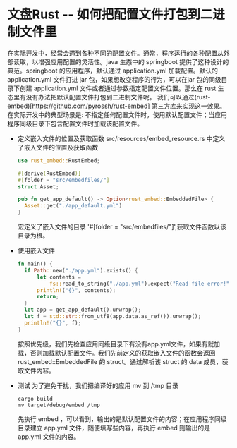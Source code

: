 # 文盘Rust -- 如何把配置文件打包到二进制文件里

在实际开发中，经常会遇到各种不同的配置文件。通常，程序运行的各种配置从外部读取，以增强应用配置的灵活性。java 生态中的 springboot 提供了这种设计的典范。springboot 的应用程序，默认通过 application.yml 加载配置。默认的 application.yml 文件打进 jar 包，如果想改变程序的行为，可以在jar 包的同级目录下创建 application.yml 文件或者通过参数指定配置文件位置。那么在 rust 生态里有没有办法把默认配置文件打包到二进制文件呢。
我们可以通过(rust-embed)[https://github.com/pyrossh/rust-embed] 第三方库来实现这一效果。
在实际开发中的典型场景是: 不指定任何配置文件时，使用默认配置文件；当应用程序同级目录下包含配置文件时加载该配置文件。

* 定义嵌入文件的位置及获取函数
  src/resources/embed_resource.rs 中定义了嵌入文件的位置及获取函数

  ```rust
  use rust_embed::RustEmbed;

  #[derive(RustEmbed)]
  #[folder = "src/embedfiles/"]
  struct Asset;

  pub fn get_app_default() -> Option<rust_embed::EmbeddedFile> {
    Asset::get("./app_default.yml")
  }
  ```

  宏定义了嵌入文件的目录 '#[folder = "src/embedfiles/"]',获取文件函数以该目录为根。

* 使用嵌入文件
  
  ```rust
  fn main() {
    if Path::new("./app.yml").exists() {
        let contents =
            fs::read_to_string("./app.yml").expect("Read file error!");
        println!("{}", contents);
        return;
    }
    let app = get_app_default().unwrap();
    let f = std::str::from_utf8(app.data.as_ref()).unwrap();
    println!("{}", f);
  }
  ```

  按照优先级，我们先检查应用同级目录下有没有app.yml文件，如果有就加载，否则加载默认配置文件。我们先前定义的获取嵌入文件的函数会返回rust_embed::EmbeddedFile 的 struct。通过解析该 struct 的 data 成员，获取文件内容。

* 测试
  为了避免干扰，我们把编译好的应用 mv 到 /tmp 目录

  ```shell
  cargo build
  mv target/debug/embed /tmp
  ```

  先执行 embed ，可以看到，输出的是默认配置文件的内容；在应用程序同级目录建立 app.yml 文件，随便填写些内容，再执行 embed 则输出的是 app.yml 文件的内容。